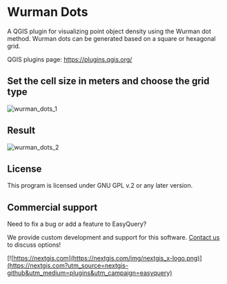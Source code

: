 # Wurman Dots

A QGIS plugin for visualizing point object density using the Wurman dot method. Wurman dots can be generated based on a square or hexagonal grid.

QGIS plugins page: https://plugins.qgis.org/

## Set the cell size in meters and choose the grid type

![wurman_dots_1](https://raw.githubusercontent.com/nextgis/qgis_wurman_dots/refs/heads/main/assets/wurman_dots_1.png)

## Result

![wurman_dots_2](https://raw.githubusercontent.com/nextgis/qgis_wurman_dots/refs/heads/main/assets/wurman_dots_2.png)

## License

This program is licensed under GNU GPL v.2 or any later version.

## Commercial support

Need to fix a bug or add a feature to EasyQuery?

We provide custom development and support for this software. [Contact us](https://nextgis.com/contact/?utm_source=nextgis-github&utm_medium=plugins&utm_campaign=easyquery) to discuss options!

[![https://nextgis.com](https://nextgis.com/img/nextgis_x-logo.png)](https://nextgis.com?utm_source=nextgis-github&utm_medium=plugins&utm_campaign=easyquery)
